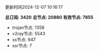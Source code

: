 更新时间2024-12-07 10:16:17

**总订阅: 3420**
**总节点: 20880**
**有效节点: 7855**
- trojan节点: 1358
- v2ray节点: 5543
- ss节点: 947
- ssr节点: 7
